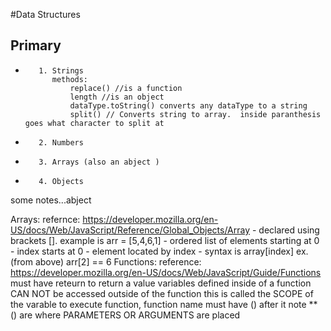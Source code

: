 #Data Structures
##    Primary   
-        1. Strings
            methods:
                replace() //is a function
                length //is an object
                dataType.toString() converts any dataType to a string
                split() // Converts string to array.  inside paranthesis goes what character to split at
-        2. Numbers
-        3. Arrays (also an abject )
-        4. Objects  
some notes...abject

Arrays:
refernce: https://developer.mozilla.org/en-US/docs/Web/JavaScript/Reference/Global_Objects/Array
    - declared using brackets []. example is arr = [5,4,6,1]
    - ordered list of elements starting at 0
    - index starts at 0
    - element located by index - syntax is array[index] ex. (from above) arr[2] == 6
Functions:
reference: https://developer.mozilla.org/en-US/docs/Web/JavaScript/Guide/Functions
    must have reteurn to return a value
    variables defined inside of a function CAN NOT be accessed outside of the function this is called the SCOPE of the varable
    to execute function, function name must have () after it
    note ** () are where PARAMETERS OR ARGUMENTS are placed